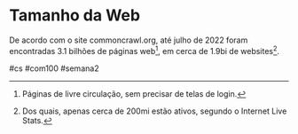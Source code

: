 # Tamanho da Web

De acordo com o site commoncrawl.org, até julho de 2022 foram encontradas 3.1 bilhões de páginas web[^1], em cerca de 1.9bi de websites[^2].

[^1]: Páginas de livre circulação, sem precisar de telas de login.
[^2]: Dos quais, apenas cerca de 200mi estão ativos, segundo o Internet Live Stats.

#cs #com100 #semana2 






